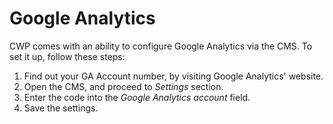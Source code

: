 # Google Analytics

CWP comes with an ability to configure Google Analytics via the CMS. To set it up, follow these steps:

 1. Find out your GA Account number, by visiting Google Analytics' website.
 1. Open the CMS, and proceed to *Settings* section.
 1. Enter the code into the *Google Analytics account* field.
 1. Save the settings.